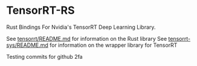 # TensorRT-RS
Rust Bindings For Nvidia's TensorRT Deep Learning Library.

See [tensorrt/README.md](./tensorrt/README.md) for information on the Rust library
See [tensorrt-sys/README.md](./tensorrt-sys/README.md) for information on the wrapper library for TensorRT

Testing commits for github 2fa